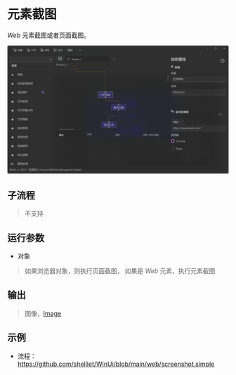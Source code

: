 # 元素截图 
*Web* 元素截图或者页面截图。

![WebOpen](./images/01.png ":size=90%")


## 子流程
> 不支持


## 运行参数

* 对象
>如果浏览器对象，则执行页面截图， 如果是 *Web* 元素，执行元素截图


## 输出

> 图像，[Image](./types/Image.md)    


## 示例

* 流程：https://github.com/shelllet/WinUi/blob/main/web/screenshot.simple
